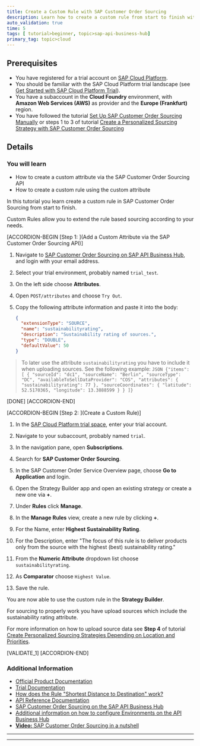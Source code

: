 ```yaml
---
title: Create a Custom Rule with SAP Customer Order Sourcing
description: Learn how to create a custom rule from start to finish with SAP Customer Order Sourcing
auto_validation: true
time: 5
tags: [ tutorial>beginner, topic>sap-api-business-hub]
primary_tag: topic>cloud
---
```


## Prerequisites
 - You have registered for a trial account on [SAP Cloud Platform](https://cloudplatform.sap.com/index.html).
 - You should be familiar with the SAP Cloud Platform trial landscape (see [Get Started with SAP Cloud Platform Trial](cp-trial-quick-onboarding)).
 - You have a subaccount in the **Cloud Foundry** environment, with **Amazon Web Services (AWS)** as provider and the **Europe (Frankfurt)** region.
 - You have followed the tutorial [Set Up SAP Customer Order Sourcing Manually](cos-manual-setup) or steps 1 to 3 of tutorial [Create a Personalized Sourcing Strategy with SAP Customer Order Sourcing](cos-getting-started-trial)

## Details
### You will learn
  - How to create a custom attribute via the SAP Customer Order Sourcing API
  - How to create a custom rule using the custom attribute


  In this tutorial you learn create a custom rule in SAP Customer Order Sourcing from start to finish.

  Custom Rules allow you to extend the rule based sourcing according to your needs.


[ACCORDION-BEGIN [Step 1: ](Add a Custom Attribute via the SAP Customer Order Sourcing API)]

1. Navigate to [SAP Customer Order Sourcing on SAP API Business Hub](https://api.sap.com/api/Sourcing_API/resource), and login with your email address.

2. Select your trial environment, probably named `trial_test`.

3. On the left side choose **Attributes**.

4. Open `POST/attributes` and choose `Try Out`.

5. Copy the following attribute information and paste it into the body:

    ```JSON
    {
      "extensionType": "SOURCE",
      "name": "sustainabilityrating",
      "description": "Sustainability rating of sources.",
      "type": "DOUBLE",
      "defaultValue": 50
    }

    ```
> To later use the attribute `sustainabilityrating` you have to include it when uploading sources. See the following example:
    ```JSON
{"items": [
    {
      "sourceId": "dc1",
      "sourceName": "Berlin",
      "sourceType": "DC",
      "availableToSellDataProvider": "COS",
      "attributes": {
        "sustainabilityrating": 77
      },
      "sourceCoordinates": {
        "latitude": 52.5170365,
        "longitude": 13.3888599
      }
    }
]}
    ```

[DONE]
[ACCORDION-END]

[ACCORDION-BEGIN [Step 2: ](Create a Custom Rule)]

1. In the [SAP Cloud Platform trial space](https://account.hanatrial.ondemand.com), enter your trial account.

2. Navigate to your subaccount, probably named `trial`.

3. In the navigation pane, open **Subscriptions**.

4. Search for **SAP Customer Order Sourcing**.

5. In the SAP Customer Order Service Overview page, choose **Go to Application** and login.

6. Open the Strategy Builder app and open an existing strategy or create a new one via **+**.

7. Under **Rules** click **Manage**.

8. In the **Manage Rules** view, create a new rule by clicking **+**.

9. For the Name, enter **Highest Sustainability Rating**.

10. For the Description, enter "The focus of this rule is to deliver products only from the source with the highest (best) sustainability rating."

11. From the **Numeric Attribute** dropdown list choose `sustainabilityrating`.

12. As **Comparator** choose `Highest Value`.

13. Save the rule.

You are now able to use the custom rule in the **Strategy Builder**.

For sourcing to properly work you have upload sources which include the sustainability rating attribute.

For more information on how to upload source data see **Step 4** of tutorial [Create Personalized Sourcing Strategies Depending on Location and Priorities](cos-advanced-sourcing).

[VALIDATE_1]
[ACCORDION-END]

### Additional Information

- [Official Product Documentation](https://help.sap.com/viewer/product/SAP_CUSTOMER_ORDER_SOURCING/Cloud/en-US)
- [Trial Documentation](https://help.sap.com/viewer/DRAFT/cd03af1a94a440f1b5dbc0dc50a0989b/Cloud/en-US)
- [How does the Rule "Shortest Distance to Destination" work?](https://help.sap.com/viewer/a8094e21e0ed43b39ad79ade28eefabb/Cloud/en-US/a96a37284b5142ee968e9c9392304920.html)
- [API Reference Documentation](https://help.sap.com/viewer/59d653d22328437c9e0817340181b896/Cloud/en-US)
- [SAP Customer Order Sourcing on the SAP API Business Hub](https://api.sap.com/package/CustomerOrderSourcing?section=Artifacts)
- [Additional information on how to configure Environments on the API Business Hub](https://help.sap.com/viewer/84b35b9c39b247e3ba2a31f02beee46d/Cloud/en-US/f7796baaef6a48e9867298827f5028ff.html)
- [**Video:** SAP Customer Order Sourcing in a nutshell](https://www.youtube.com/watch?v=novFLk35X2I)


---



---
